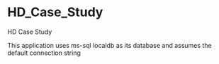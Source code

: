 # HD_Case_Study
HD Case Study

This application uses ms-sql localdb as its database and assumes the default connection string
